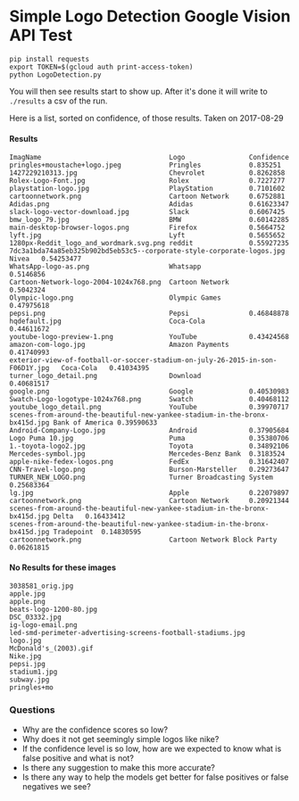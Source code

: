 # Simple Logo Detection Google Vision API Test

```
pip install requests
export TOKEN=$(gcloud auth print-access-token)
python LogoDetection.py
```

You will then see results start to show up. After it's done it will write to `./results` a csv of the run.

Here is a list, sorted on confidence, of those results. Taken on 2017-08-29

#### Results

```
ImagName                                Logo                Confidence
pringles+moustache+logo.jpeg            Pringles            0.835251
1427229210313.jpg                       Chevrolet           0.8262858
Rolex-Logo-Font.jpg                     Rolex               0.7227277
playstation-logo.jpg                    PlayStation         0.7101602
cartoonnetwork.png                      Cartoon Network     0.6752881
Adidas.png                              Adidas              0.61623347
slack-logo-vector-download.jpg          Slack               0.6067425
bmw_logo_79.jpg                         BMW                 0.60142285
main-desktop-browser-logos.png          Firefox             0.5664752
lyft.jpg                                Lyft                0.5655652
1280px-Reddit_logo_and_wordmark.svg.png reddit              0.55927235
7dc3a1bda74a85eb325b902bd5eb53c5--corporate-style-corporate-logos.jpg   Nivea   0.54253477
WhatsApp-logo-as.png                    Whatsapp                0.5146856
Cartoon-Network-logo-2004-1024x768.png  Cartoon Network             0.5042324
Olympic-logo.png                        Olympic Games               0.47975618
pepsi.png                               Pepsi               0.46848878
hqdefault.jpg                           Coca-Cola               0.44611672
youtube-logo-preview-1.png              YouTube             0.43424568
amazon-com-logo.jpg                     Amazon Payments             0.41740993
exterior-view-of-football-or-soccer-stadium-on-july-26-2015-in-son-F06D1Y.jpg   Coca-Cola   0.41034395
turner_logo_detail.png                  Download                0.40681517
google.png                              Google              0.40530983
Swatch-Logo-logotype-1024x768.png       Swatch              0.40468112
youtube_logo_detail.png                 YouTube             0.39970717
scenes-from-around-the-beautiful-new-yankee-stadium-in-the-bronx-bx415d.jpg Bank of America 0.39590633
Android-Company-Logo.jpg                Android             0.37905684
Logo Puma 10.jpg                        Puma                0.35380706
1.-toyota-logo2.jpg                     Toyota              0.34892106
Mercedes-symbol.jpg                     Mercedes-Benz Bank  0.3183524
apple-nike-fedex-logos.png              FedEx               0.31642407
CNN-Travel-logo.png                     Burson-Marsteller   0.29273647
TURNER_NEW_LOGO.png                     Turner Broadcasting System  0.25683364
lg.jpg                                  Apple               0.22079897
cartoonnetwork.png                      Cartoon Network     0.20921344
scenes-from-around-the-beautiful-new-yankee-stadium-in-the-bronx-bx415d.jpg Delta   0.16433412
scenes-from-around-the-beautiful-new-yankee-stadium-in-the-bronx-bx415d.jpg Tradepoint  0.14830595
cartoonnetwork.png                      Cartoon Network Block Party 0.06261815
```

#### No Results for these images

```
3038581_orig.jpg         
apple.jpg        
apple.png        
beats-logo-1200-80.jpg       
DSC_03332.jpg        
ig-logo-email.png        
led-smd-perimeter-advertising-screens-football-stadiums.jpg      
logo.jpg         
McDonald's_(2003).gif        
Nike.jpg         
pepsi.jpg        
stadium1.jpg         
subway.jpg       
pringles+mo
```

### Questions

* Why are the confidence scores so low?
* Why does it not get seemingly simple logos like nike?
* If the confidence level is so low, how are we expected to know what is false positive and what is not?
* Is there any suggestion to make this more accurate?
* Is there any way to help the models get better for false positives or false negatives we see?
